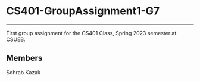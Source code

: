 # CS401-GroupAssignment1-G7

---

First group assignment for the CS401 Class, Spring 2023 semester at CSUEB.

## Members

Sohrab Kazak
